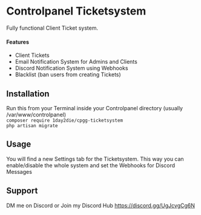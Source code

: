 # Controlpanel Ticketsystem 

Fully functional Client Ticket system.

#### Features
 - Client Tickets
 - Email Notification System for Admins and Clients
 - Discord Notification System using Webhooks
 - Blacklist (ban users from creating Tickets)



## Installation

Run this from your Terminal inside your Controlpanel directory (usually /var/www/controlpanel)
<br/>
`composer require 1day2die/cpgg-ticketsystem`<br/>
`php artisan migrate`

## Usage
You will find a new Settings tab for the Ticketsystem.
This way you can enable/disable the whole system and set the Webhooks for Discord Messages

## Support
DM me on Discord or Join my Discord Hub
https://discord.gg/UgJcvgCg6N
